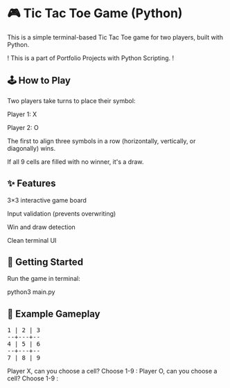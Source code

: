 # 🎮 Tic Tac Toe Game (Python)

This is a simple terminal-based Tic Tac Toe game for two players, built with Python.

! This is a part of Portfolio Projects with Python Scripting. !

## 🕹️ How to Play
Two players take turns to place their symbol:

Player 1: X

Player 2: O

The first to align three symbols in a row (horizontally, vertically, or diagonally) wins.

If all 9 cells are filled with no winner, it's a draw.

## ✨ Features
3×3 interactive game board

Input validation (prevents overwriting)

Win and draw detection

Clean terminal UI

## 🚀 Getting Started
Run the game in terminal:

python3 main.py

## 🧩 Example Gameplay
<pre>
1 | 2 | 3
--+---+--
4 | 5 | 6
--+---+--
7 | 8 | 9
</pre>
Player X, can you choose a cell? Choose 1-9 :
Player O, can you choose a cell? Choose 1-9 :
